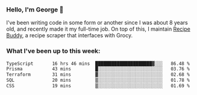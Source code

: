 ### Hello, I'm George 👋

I've been writing code in some form or another since I was about 8 years old, and recently made it my full-time job. On top of this, I maintain [Recipe Buddy](https://github.com/georgegebbett/recipe-buddy), a recipe scraper that interfaces with Grocy.  

<!--
**georgegebbett/georgegebbett** is a ✨ _special_ ✨ repository because its `README.md` (this file) appears on your GitHub profile.

Here are some ideas to get you started:

- 🔭 I’m currently working on ...
- 🌱 I’m currently learning ...
- 👯 I’m looking to collaborate on ...
- 🤔 I’m looking for help with ...
- 💬 Ask me about ...
- 📫 How to reach me: ...
- 😄 Pronouns: ...
- ⚡ Fun fact: ...
-->

### What I've been up to this week:
<!--START_SECTION:waka-->

```txt
TypeScript       16 hrs 46 mins  █████████████████████▓░░░   86.48 %
Prisma           43 mins         █░░░░░░░░░░░░░░░░░░░░░░░░   03.76 %
Terraform        31 mins         ▓░░░░░░░░░░░░░░░░░░░░░░░░   02.68 %
SQL              20 mins         ▒░░░░░░░░░░░░░░░░░░░░░░░░   01.78 %
CSS              19 mins         ▒░░░░░░░░░░░░░░░░░░░░░░░░   01.69 %
```

<!--END_SECTION:waka-->
